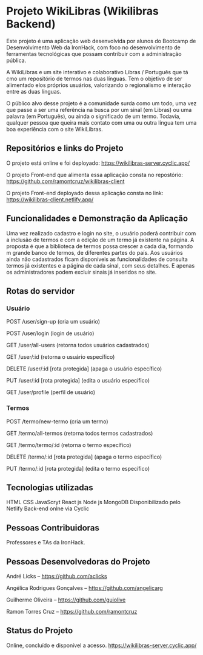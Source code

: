 # Projeto WikiLibras (Wikilibras Backend)

Este projeto é uma aplicação web desenvolvida por alunos do Bootcamp de Desenvolvimento Web da IronHack, com foco no desenvolvimento de ferramentas tecnológicas que possam contribuir com a administração pública.

A WikiLibras e um site interativo e colaborativo Libras / Português que tá cmo um repositório de termos nas duas línguas. Tem o objetivo de ser alimentado elos próprios usuários, valorizando o regionalismo e interação entre as duas línguas.

O público alvo desse projeto é a comunidade surda como um todo, uma vez que passe a ser uma referência na busca por um sinal (em Libras) ou uma palavra (em Português), ou ainda o significado de um termo. Todavia, qualquer pessoa que queira mais contato com uma ou outra língua tem uma boa experiência com o site WikiLibras.

## Repositórios e links do Projeto 

O projeto está online e foi deployado: https://wikilibras-server.cyclic.app/

O projeto Front-end que alimenta essa aplicação consta no repostório: https://github.com/ramontcruz/wikilibras-client

O projeto Front-end deployado dessa aplicação consta no link: https://wikilibras-client.netlify.app/

## Funcionalidades e Demonstração da Aplicação

Uma vez realizado cadastro e login no site, o usuário poderá contribuir com a inclusão de termos e com a edição de um termo já existente na página. A proposta é que a biblioteca de termos possa crescer a cada dia, formando m grande banco de termos, de diferentes partes do país.
Aos usuários ainda não cadastrados ficam disponíveis as funcionalidades de consulta termos já existentes e a página de cada sinal, com seus detalhes. E apenas os administradores podem excluir sinais já inseridos no site.

## Rotas do servidor

### Usuário

 POST /user/sign-up (cria um usuário)
 
 POST /user/login (login de usuário)
 
 GET /user/all-users (retorna todos usuários cadastrados)
 
 GET /user/:id (retorna o usuário específico)
 
 DELETE /user/:id [rota protegida] (apaga o usuário específico)
 
 PUT /user/:id [rota protegida] (edita o usuário específico)
 
 GET /user/profile (perfil de usuário)
 
### Termos

POST /termo/new-termo (cria um termo)
 
 GET /termo/all-termos (retorna todos termos cadastrados)
 
 GET /termo/termo/:id (retorna o termo específico)
 
 DELETE /termo/:id [rota protegida] (apaga o termo específico)
 
 PUT /termo/:id [rota protegida] (edita o termo específico)
 
 
## Tecnologias utilizadas

HTML
CSS
JavaScryt
React js
Node js
MongoDB
Disponibilizado pelo Netlify
Back-end onlne via Cyclic

## Pessoas Contribuidoras

Professores e TAs da IronHack.

## Pessoas Desenvolvedoras do Projeto

André Licks – https://github.com/aclicks

Angélica Rodrigues Gonçalves – https://github.com/angelicarg

Guilherme Oliveira – https://github.com/guiolive

Ramon Torres Cruz – https://github.com/ramontcruz

## Status do Projeto 

Online, concluído e disponível a acesso.
https://wikilibras-server.cyclic.app/
